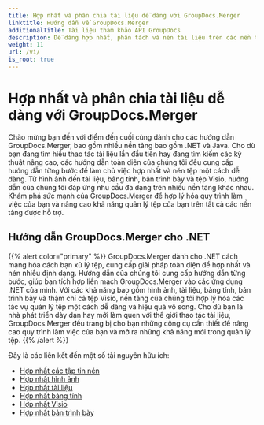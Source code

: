 ```yaml
---
title: Hợp nhất và phân chia tài liệu dễ dàng với GroupDocs.Merger
linktitle: Hướng dẫn về GroupDocs.Merger
additionalTitle: Tài liệu tham khảo API GroupDocs
description: Dễ dàng hợp nhất, phân tách và nén tài liệu trên các nền tảng .NET và Java với hướng dẫn chuyên môn của chúng tôi về GroupDocs.Merger. Mở khóa quản lý tập tin liền mạch!
weight: 11
url: /vi/
is_root: true
---
```


# Hợp nhất và phân chia tài liệu dễ dàng với GroupDocs.Merger


Chào mừng bạn đến với điểm đến cuối cùng dành cho các hướng dẫn GroupDocs.Merger, bao gồm nhiều nền tảng bao gồm .NET và Java. Cho dù bạn đang tìm hiểu thao tác tài liệu lần đầu tiên hay đang tìm kiếm các kỹ thuật nâng cao, các hướng dẫn toàn diện của chúng tôi đều cung cấp hướng dẫn từng bước để làm chủ việc hợp nhất và nén tệp một cách dễ dàng. Từ hình ảnh đến tài liệu, bảng tính, bản trình bày và tệp Visio, hướng dẫn của chúng tôi đáp ứng nhu cầu đa dạng trên nhiều nền tảng khác nhau. Khám phá sức mạnh của GroupDocs.Merger để hợp lý hóa quy trình làm việc của bạn và nâng cao khả năng quản lý tệp của bạn trên tất cả các nền tảng được hỗ trợ.

## Hướng dẫn GroupDocs.Merger cho .NET
{{% alert color="primary" %}}
GroupDocs.Merger dành cho .NET cách mạng hóa cách bạn xử lý tệp, cung cấp giải pháp toàn diện để hợp nhất và nén nhiều định dạng. Hướng dẫn của chúng tôi cung cấp hướng dẫn từng bước, giúp bạn tích hợp liền mạch GroupDocs.Merger vào các ứng dụng .NET của mình. Với các khả năng bao gồm hình ảnh, tài liệu, bảng tính, bản trình bày và thậm chí cả tệp Visio, nền tảng của chúng tôi hợp lý hóa các tác vụ quản lý tệp một cách dễ dàng và hiệu quả vô song. Cho dù bạn là nhà phát triển dày dạn hay mới làm quen với thế giới thao tác tài liệu, GroupDocs.Merger đều trang bị cho bạn những công cụ cần thiết để nâng cao quy trình làm việc của bạn và mở ra những khả năng mới trong quản lý tệp.
{{% /alert %}}

Đây là các liên kết đến một số tài nguyên hữu ích:
 
- [Hợp nhất các tập tin nén](./net/merge-compress-files/)
- [Hợp nhất hình ảnh](./net/image-merging/)
- [Hợp nhất tài liệu](./net/document-merging/)
- [Hợp nhất bảng tính](./net/spreadsheet-merging/)
- [Hợp nhất Visio](./net/visio-merging/)
- [Hợp nhất bản trình bày](./net/presentation-merging/)




